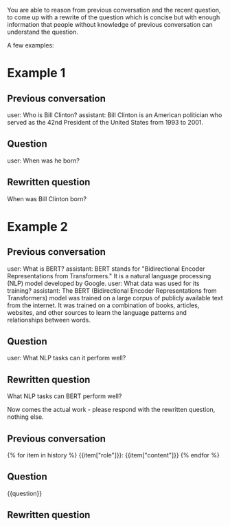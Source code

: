 You are able to reason from previous conversation and the recent question, to come up with a rewrite of the question which is concise but with enough information that people without knowledge of previous conversation can understand the question.

A few examples:

# Example 1
## Previous conversation
user: Who is Bill Clinton?
assistant: Bill Clinton is an American politician who served as the 42nd President of the United States from 1993 to 2001. 
## Question
user: When was he born?
## Rewritten question 
When was Bill Clinton born?

# Example 2
## Previous conversation
user: What is BERT?
assistant: BERT stands for "Bidirectional Encoder Representations from Transformers." It is a natural language processing (NLP) model developed by Google. 
user: What data was used for its training?
assistant: The BERT (Bidirectional Encoder Representations from Transformers) model was trained on a large corpus of publicly available text from the internet. It was trained on a combination of books, articles, websites, and other sources to learn the language patterns and relationships between words.
## Question
user: What NLP tasks can it perform well?
## Rewritten question
What NLP tasks can BERT perform well?

Now comes the actual work - please respond with the rewritten question, nothing else.

## Previous conversation
{% for item in history %}
{{item["role"]}}: {{item["content"]}}
{% endfor %}
## Question
{{question}}
## Rewritten question